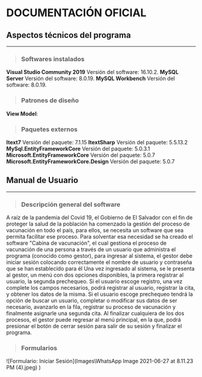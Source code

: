 # **DOCUMENTACIÓN** **OFICIAL**
##  Aspectos técnicos del programa
***
> ###  **Softwares instalados**
**Visual Studio Community 2019**
Versión del software: 16.10.2.
**MySQL Server**
Versión del software: 8.0.19.
**MySQL Workbench**
Versión del software: 8.0.19.
> ### **Patrones de diseño**
**View Model**: 
> ### **Paquetes externos**
**Itext7**
Versión del paquete: 7.1.15
**ItextSharp**
Versión del paquete: 5.5.13.2
**MySql.EntityFrameworkCore**
Versión del paquete: 5.0.3.1
**Microsoft.EntityFrameworkCore**
Versión del paquete: 5.0.7
**Microsoft.EntityFrameworkCore.Design**
Versión del paquete: 5.0.7  
## **Manual de Usuario**
***
> ### **Descripción general del software**
A raíz de la pandemia del Covid 19, el Gobierno de El Salvador con el fin de proteger la salud de la población ha comenzado la gestión del proceso de vacunación en todo el país, para ellos, se necesita un software que sea permita facilitar ese proceso. Para solventar esa necesidad se ha creado el software "Cabina de vacunación", el cual gestiona el proceso de vacunación de una persona a través de un usuario que administra el programa (conocido como gestor), para ingresar al sistema, el gestor debe iniciar sesión colocando correctamente el nombre de usuario y contraseña que se han establecido para él Una vez ingresado al sistema, se le presenta al gestor, un menú con dos opciones disponibles, la primera registrar al usuario, la segunda prechequeo. Si el usuario escoge registro, una vez complete los campos necesarios, podrá registrar al usuario, registrar la cita, y obtener los datos de la misma. Si el usuario escoge prechequeo tendrá la opción de buscar un usuario, completar o modificar sus datos de ser necesario, avanzarlo en la fila, registrar su proceso de vacunación y finalmente asignarle una segunda cita. Al finalizar cualquiera de los dos procesos, el gestor puede regresar al menú principal, en la que, podrá presionar el botón de cerrar sesión para salir de su sesión y finalizar el programa.
>### **Formularios**
![Formulario: Iniciar Sesión](Images\WhatsApp Image 2021-06-27 at 8.11.23 PM (4).jpeg)
) 
